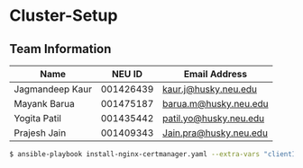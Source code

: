 # Cluster-Setup

## Team Information

| Name | NEU ID | Email Address |
| --- | --- | --- |
|Jagmandeep Kaur | 001426439|kaur.j@husky.neu.edu |
|Mayank Barua| 001475187| barua.m@husky.neu.edu |
|Yogita Patil| 001435442|patil.yo@husky.neu.edu |
|Prajesh Jain| 001409343| Jain.pra@husky.neu.edu|


```bash
$ ansible-playbook install-nginx-certmanager.yaml --extra-vars "clientId=value clientSecret=value cookieSecret=value githubOrg=value dashboardDomain=value"
```
